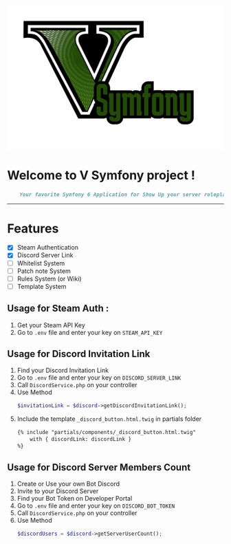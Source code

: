 ![Logo](logo.svg)

# Welcome to V Symfony project !
```markdown
    Your favorite Symfony 6 Application for Show Up your server roleplay
```

_________________

# Features

- [x] Steam Authentication
- [x] Discord Server Link
- [ ] Whitelist System
- [ ] Patch note System
- [ ] Rules System (or Wiki)
- [ ] Template System

## Usage for Steam Auth : 

1. Get your Steam API Key
2. Go to ```.env``` file and enter your key on ```STEAM_API_KEY```

## Usage for Discord Invitation Link

1. Find your Discord Invitation Link
2. Go to ```.env``` file and enter your key on ```DISCORD_SERVER_LINK```
3. Call ```DiscordService.php``` on your controller
4. Use Method 
    ```php
    $invitationLink = $discord->getDiscordInvitationLink();
    ```
5. Include the template ```_discord_button.html.twig``` in partials folder
    ```twig
    {% include "partials/components/_discord_button.html.twig" 
        with { discordLink: discordLink } 
    %}
    ```

## Usage for Discord Server Members Count

1. Create or Use your own Bot Discord
2. Invite to your Discord Server
3. Find your Bot Token on Developer Portal
4. Go to ```.env``` file and enter your key on ```DISCORD_BOT_TOKEN```
5. Call ```DiscordService.php``` on your controller
6. Use Method 
    ```php
    $discordUsers = $discord->getServerUserCount();
    ```
